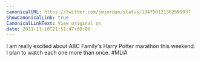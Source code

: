 ```yaml
---
canonicalURL: https://twitter.com/jmjordan/status/134750121362599937
ShowCanonicalLink: true
CanonicalLinkText: View original on
date: 2011-11-10T21:51:47+00:00
---
```

I am really excited about ABC Family's Harry Potter marathon this weekend. I plan to watch each one more than once. #MLIA